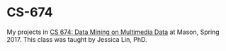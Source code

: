 # CS-674
My projects in [CS 674: Data Mining on Multimedia Data](http://cs.gmu.edu/~jessica/cs674_s17.html) at Mason, Spring 2017. This class was taught by Jessica Lin, PhD.


